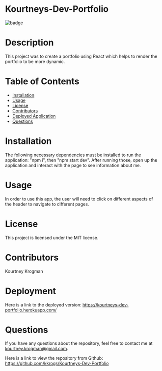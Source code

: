 # Kourtneys-Dev-Portfolio
 ![badge](https://img.shields.io/badge/License-MIT-brightgreen)

# Description
This project was to create a portfolio using React which helps to render the portfolio to be more dynamic.
# Table of Contents
* [Installation](#installation)
* [Usage](#usage)
* [License](#license)
* [Contributors](#contributors)
* [Deployed Application](#deployment)
* [Questions](#questions)
# Installation
The following necessary dependencies must be installed to run the application: "npm i", then "npm start dev". After running those, open up the application and interact with the page to see information about me.
# Usage
In order to use this app, the user will need to click on different aspects of the header to navigate to different pages.
# License
This project is licensed under the MIT license.


# Contributors
 Kourtney Krogman

# Deployment
Here is a link to the deployed version: https://kourtneys-dev-portfolio.herokuapp.com/

# Questions
If you have any questions about the repository, feel free to contact me at kourtney.krogman@gmail.com.

Here is a link to view the repository from Github:
https://github.com/kkrogs/Kourtneys-Dev-Portfolio


